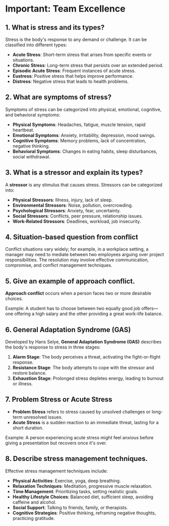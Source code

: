 # Important: Team Excellence

## 1. What is stress and its types?
Stress is the body's response to any demand or challenge. It can be classified into different types:

- **Acute Stress**: Short-term stress that arises from specific events or situations.
- **Chronic Stress**: Long-term stress that persists over an extended period.
- **Episodic Acute Stress**: Frequent instances of acute stress.
- **Eustress**: Positive stress that helps improve performance.
- **Distress**: Negative stress that leads to health problems.

## 2. What are symptoms of stress?
Symptoms of stress can be categorized into physical, emotional, cognitive, and behavioral symptoms:

- **Physical Symptoms**: Headaches, fatigue, muscle tension, rapid heartbeat.
- **Emotional Symptoms**: Anxiety, irritability, depression, mood swings.
- **Cognitive Symptoms**: Memory problems, lack of concentration, negative thinking.
- **Behavioral Symptoms**: Changes in eating habits, sleep disturbances, social withdrawal.

## 3. What is a stressor and explain its types?
A **stressor** is any stimulus that causes stress. Stressors can be categorized into:

- **Physical Stressors**: Illness, injury, lack of sleep.
- **Environmental Stressors**: Noise, pollution, overcrowding.
- **Psychological Stressors**: Anxiety, fear, uncertainty.
- **Social Stressors**: Conflicts, peer pressure, relationship issues.
- **Work-Related Stressors**: Deadlines, workload, job insecurity.

## 4. Situation-based question from conflict
Conflict situations vary widely; for example, in a workplace setting, a manager may need to mediate between two employees arguing over project responsibilities. The resolution may involve effective communication, compromise, and conflict management techniques.

## 5. Give an example of approach conflict.
**Approach conflict** occurs when a person faces two or more desirable choices. 

Example: A student has to choose between two equally good job offers—one offering a high salary and the other providing a great work-life balance.

## 6. General Adaptation Syndrome (GAS)
Developed by Hans Selye, **General Adaptation Syndrome (GAS)** describes the body's response to stress in three stages:

1. **Alarm Stage**: The body perceives a threat, activating the fight-or-flight response.
2. **Resistance Stage**: The body attempts to cope with the stressor and restore balance.
3. **Exhaustion Stage**: Prolonged stress depletes energy, leading to burnout or illness.

## 7. Problem Stress or Acute Stress
- **Problem Stress** refers to stress caused by unsolved challenges or long-term unresolved issues.
- **Acute Stress** is a sudden reaction to an immediate threat, lasting for a short duration.

Example: A person experiencing acute stress might feel anxious before giving a presentation but recovers once it's over.

## 8. Describe stress management techniques.
Effective stress management techniques include:

- **Physical Activities**: Exercise, yoga, deep breathing.
- **Relaxation Techniques**: Meditation, progressive muscle relaxation.
- **Time Management**: Prioritizing tasks, setting realistic goals.
- **Healthy Lifestyle Choices**: Balanced diet, sufficient sleep, avoiding caffeine and alcohol.
- **Social Support**: Talking to friends, family, or therapists.
- **Cognitive Strategies**: Positive thinking, reframing negative thoughts, practicing gratitude.
